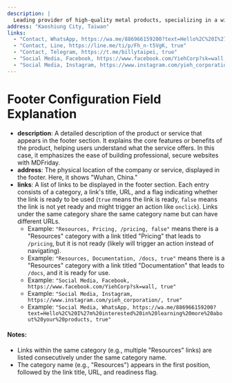 ```yaml
---
description: |
  Leading provider of high-quality metal products, specializing in a wide range of materials and forms to meet diverse industrial and commercial needs.
address: "Kaoshiung City, Taiwan"
links:
  - "Contact, WhatsApp, https://wa.me/886966159200?text=Hello%2C%20I%27m%20interested%20in%20learning%20more%20about%20your%20products, true"
  - "Contact, Line, https://line.me/ti/p/Fh_n-t5VgK, true" 
  - "Contact, Telegram, https://t.me/billytaipei, true"
  - "Social Media, Facebook, https://www.facebook.com/YiehCorp?sk=wall, true"
  - "Social Media, Instagram, https://www.instagram.com/yieh_corporation/, true"
---
```


# Footer Configuration Field Explanation

- **description**: A detailed description of the product or service that appears in the footer section. It explains the core features or benefits of the product, helping users understand what the service offers. In this case, it emphasizes the ease of building professional, secure websites with MDFriday.
- **address**: The physical location of the company or service, displayed in the footer. Here, it shows "Wuhan, China."
- **links**: A list of links to be displayed in the footer section. Each entry consists of a category, a link's title, URL, and a flag indicating whether the link is ready to be used (`true` means the link is ready, `false` means the link is not yet ready and might trigger an action like `onclick`). Links under the same category share the same category name but can have different URLs.
    - Example: `"Resources, Pricing, /pricing, false"` means there is a "Resources" category with a link titled "Pricing" that leads to `/pricing`, but it is not ready (likely will trigger an action instead of navigating).
    - Example: `"Resources, Documentation, /docs, true"` means there is a "Resources" category with a link titled "Documentation" that leads to `/docs`, and it is ready for use.
    - Example: `"Social Media, Facebook, https://www.facebook.com/YiehCorp?sk=wall, true"` 
    - Example: `"Social Media, Instagram, https://www.instagram.com/yieh_corporation/, true"` 
    - Example: `"Social Media, WhatsApp, https://wa.me/886966159200?text=Hello%2C%20I%27m%20interested%20in%20learning%20more%20about%20your%20products, true"`

#### Notes:
- Links within the same category (e.g., multiple "Resources" links) are listed consecutively under the same category name.
- The category name (e.g., "Resources") appears in the first position, followed by the link title, URL, and readiness flag.
